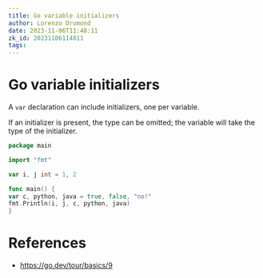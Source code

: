 ```yaml
---
title: Go variable initializers
author: Lorenzo Drumond
date: 2023-11-06T11:48:11
zk_id: 20231106114811
tags: 
---
```



# Go variable initializers
A `var` declaration can include initializers, one per variable.

If an initializer is present, the type can be omitted; the variable will take the type of the initializer.

```go
package main

import "fmt"

var i, j int = 1, 2

func main() {
var c, python, java = true, false, "no!"
fmt.Println(i, j, c, python, java)
}
```

# References
- https://go.dev/tour/basics/9
